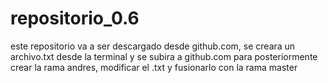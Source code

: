 # repositorio_0.6
este repositorio va a ser descargado desde github.com, se creara un archivo.txt desde la terminal y se subira a github.com para posteriormente crear la rama andres, modificar el .txt y fusionarlo con la rama master

